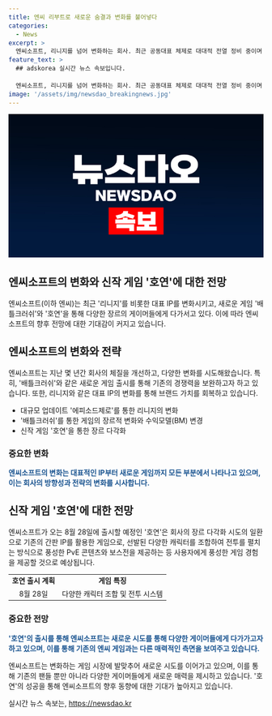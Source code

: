 ```yaml
---
title: 엔씨 리부트로 새로운 숨결과 변화를 불어넣다
categories:
  - News
excerpt: >
  엔씨소프트, 리니지를 넘어 변화하는 회사. 최근 공동대표 체제로 대대적 전열 정비 중이며 배틀크러쉬 출시로 게임 사업 변신. 리니지M도 대규모 에피소드제로 업데이트 및 리부트로 변화 중. 이에 따라 이용자 수와 플레이 시간도 상승. 추가로 호연 출시로 장르 다각화에도 힘을 실어나가는 모습. 그러나 증권가는 분기 적자 우려를 제기하며 신작의 성과에 주목. 변화에 대한 확인이 우선이라는 목소리도 있다. [ⓒ엔씨소프트]
feature_text: >
  ## adskorea 실시간 뉴스 속보입니다.

  엔씨소프트, 리니지를 넘어 변화하는 회사. 최근 공동대표 체제로 대대적 전열 정비 중이며 배틀크러쉬 출시로 게임 사업 변신. 리니지M도 대규모 에피소드제로 업데이트 및 리부트로 변화 중. 이에 따라 이용자 수와 플레이 시간도 상승. 추가로 호연 출시로 장르 다각화에도 힘을 실어나가는 모습. 그러나 증권가는 분기 적자 우려를 제기하며 신작의 성과에 주목. 변화에 대한 확인이 우선이라는 목소리도 있다. [ⓒ엔씨소프트]
image: '/assets/img/newsdao_breakingnews.jpg'
---
```


<p><img src="/assets/img/newsdao_breakingnews.jpg" alt="adskorea 속보" /></p>

<h2>엔씨소프트의 변화와 신작 게임 '호연'에 대한 전망</h2>

<p data-ke-size="size16">엔씨소프트(이하 엔씨)는 최근 '리니지'를 비롯한 대표 IP를 변화시키고, 새로운 게임 '배틀크러쉬'와 '호연'을 통해 다양한 장르의 게이머들에게 다가서고 있다. 이에 따라 엔씨소프트의 향후 전망에 대한 기대감이 커지고 있습니다.</p>

<h2 data-ke-size="size26">엔씨소프트의 변화와 전략</h2>

<p data-ke-size="size16">엔씨소프트는 지난 몇 년간 회사의 체질을 개선하고, 다양한 변화를 시도해왔습니다. 특히, '배틀크러쉬'와 같은 새로운 게임 출시를 통해 기존의 경쟁력을 보완하고자 하고 있습니다. 또한, 리니지와 같은 대표 IP의 변화를 통해 브랜드 가치를 회복하고 있습니다.</p>

<ul>
  <li>대규모 업데이트 '에피소드제로'를 통한 리니지의 변화</li>
  <li>'배틀크러쉬'를 통한 게임의 장르적 변화와 수익모델(BM) 변경</li>
  <li>신작 게임 '호연'을 통한 장르 다각화</li>
</ul>

<h3>중요한 변화</h3>

<p><b><span style="color: #1a5490;">엔씨소프트의 변화는 대표적인 IP부터 새로운 게임까지 모든 부분에서 나타나고 있으며, 이는 회사의 방향성과 전략의 변화를 시사합니다.</span></b></p>

<h2 data-ke-size="size26">신작 게임 '호연'에 대한 전망</h2>

<p data-ke-size="size16">엔씨소프트가 오는 8월 28일에 출시할 예정인 '호연'은 회사의 장르 다각화 시도의 일환으로 기존의 간판 IP를 활용한 게임으로, 선발된 다양한 캐릭터를 조합하여 전투를 펼치는 방식으로 풍성한 PvE 콘텐츠와 보스전을 제공하는 등 사용자에게 풍성한 게임 경험을 제공할 것으로 예상됩니다.</p>

<table>
  <tr>
    <td style="text-align: center; height: 17px;"><b>호연 출시 계획</b></td>
    <td style="text-align: center; height: 17px;"><b>게임 특징</b></td>
  </tr>
  <tr>
    <td style="text-align: center; height: 17px;">8월 28일</td>
    <td style="text-align: center; height: 17px;">다양한 캐릭터 조합 및 전투 시스템</td>
  </tr>
</table>

<h3>중요한 전망</h3>

<p><b><span style="color: #1a5490;">'호연'의 출시를 통해 엔씨소프트는 새로운 시도를 통해 다양한 게이머들에게 다가가고자 하고 있으며, 이를 통해 기존의 엔씨 게임과는 다른 매력적인 측면을 보여주고 있습니다.</span></b></p>

<p data-ke-size="size16">엔씨소프트는 변화하는 게임 시장에 발맞추어 새로운 시도를 이어가고 있으며, 이를 통해 기존의 팬들 뿐만 아니라 다양한 게이머들에게 새로운 매력을 제시하고 있습니다. '호연'의 성공을 통해 엔씨소프트의 향후 동향에 대한 기대가 높아지고 있습니다.</p>
실시간 뉴스 속보는, <a href="https://newsdao.kr" rel="dofollow">https://newsdao.kr</a>


